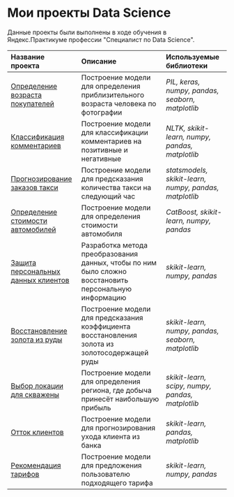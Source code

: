 # Мои проекты Data Science

Данные проекты были выполнены в ходе обучения в Яндекс.Практикуме профессии "Специалист по Data Science".

| Название проекта | Описание | Используемые библиотеки | 
| :---------------------- | :---------------------- | :---------------------- |
| [Определение возраста покупателей](age_of_buyers) | Построение модели для определения приблизительного возраста человека по фотографии| *PIL, keras, numpy, pandas, seaborn, matplotlib* |
| [Классификация комментариев](toxic_comments) | Построение модели для классификации комментариев на позитивные и негативные| *NLTK, skikit-learn, numpy, pandas, matplotlib* |
| [Прогнозирование заказов такси](taxi) | Построение модели для предсказания количества такси на следующий час| *statsmodels, skikit-learn, numpy, pandas, matplotlib* |
| [Определение стоимости автомобилей](taxi) | Построение модели для определения стоимости автомобиля| *CatBoost, skikit-learn, numpy, pandas* |
| [Защита персональных данных клиентов](insurance) | Разработка метода преобразования данных, чтобы по ним было сложно восстановить персональную информацию| *skikit-learn, numpy, pandas* |
| [Восстановление золота из руды](gold_recovery) | Построение модели для предсказания коэффициента восстановления золота из золотосодержащей руды| *skikit-learn, numpy, pandas, seaborn, matplotlib* |
| [Выбор локации для скважены](geo_data) | Построение модели для определения региона, где добыча принесёт наибольшую прибыль| *skikit-learn, scipy, numpy, pandas, matplotlib* |
| [Отток клиентов](churn) | Построение модели для прогнозирования ухода клиента из банка| *skikit-learn, pandas, matplotlib* |
| [Рекомендация тарифов](tariff) | Построение модели для предложения пользователю подходящего тарифа| *skikit-learn, numpy, pandas* |
